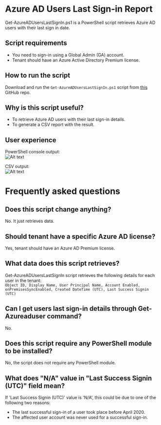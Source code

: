 # Azure AD Users Last Sign-in Report
Get-AzureADUsersLastSignIn.ps1 is a PowerShell script retrieves Azure AD users with their last sign in date.

## Script requirements
- You need to sign-in using a Global Admin (GA) account.
- Tenant should have an Azure Active Directory Premium license.

## How to run the script
Download and run the `Get-AzureADUsersLastSignIn.ps1` script from [this](https://github.com/mzmaili/Get-AzureADUsersLastSignIn) GitHub repo. 

## Why is this script useful?
- To retrieve Azure AD users with their last sign-in details.
- To generate a CSV report with the result.

## User experience
PowerShell console output:  
![Alt text](https://github.com/mzmaili/Get-AzureADUsersLastSignIn/blob/main/media/PS.png "PowerShell Output")  

CSV output:  
![Alt text](https://github.com/mzmaili/Get-AzureADUsersLastSignIn/blob/main/media/CSV.png "CSV Output")  

# Frequently asked questions
## Does this script change anything?
No. It just retrieves data.

## Should tenant have a specific Azure AD license?
Yes, tenant should have an Azure AD Premium license.

## What data does this script retrieves?
Get-AzureADUsersLastSignIn script retrieves the following details for each user in the tenant:  
`Object ID, Display Name, User Principal Name, Account Enabled, onPremisesSyncEnabled, Created DateTime (UTC), Last Success Signin (UTC)`

## Can I get users last sign-in details through Get-Azureaduser command?
No.

## Does this script require any PowerShell module to be installed?
No, the script does not require any PowerShell module.

## What does "N/A" value in "Last Success Signin (UTC)" field mean?
If 'Last Success Signin (UTC)' value is 'N/A', this could be due to one of the following two reasons:
- The last successful sign-in of a user took place before April 2020.
- The affected user account was never used for a successful sign-in.
